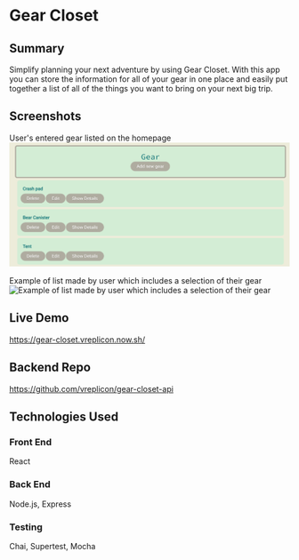 # Gear Closet

## Summary
Simplify planning your next adventure by using Gear Closet. With this app you can store the information 
for all of your gear in one place and easily put together a list of all of the things you want to bring
on your next big trip.

## Screenshots

User's entered gear listed on the homepage
![User's gear listed on the homepage](gearImage.png)

Example of list made by user which includes a selection of their gear
![Example of list made by user which includes a selection of their gear](listImage.png)

## Live Demo

https://gear-closet.vreplicon.now.sh/

## Backend Repo

https://github.com/vreplicon/gear-closet-api

## Technologies Used

### Front End

React

### Back End

Node.js, Express

### Testing

Chai, Supertest, Mocha
